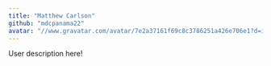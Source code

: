 ```yaml
---
title: "Matthew Carlson"
github: "mdcpanama22"
avatar: "//www.gravatar.com/avatar/7e2a37161f69c8c3786251a426e706e1?d=identicon"
---
```


User description here!
